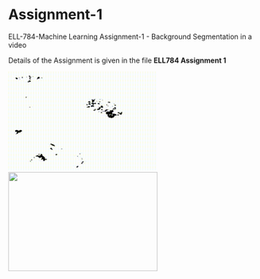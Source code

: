 # Assignment-1
ELL-784-Machine Learning Assignment-1 - Background Segmentation in a video

<p>Details of the Assignment is given in the file <strong>ELL784 Assignment 1</strong></p>
<p float="left">
<img src="https://github.com/shivam6991/Assignment-1/blob/50a79825c3ef353734b6d6b40480bab72a40b1c6/Foreground-GIF.gif" width="300" height="200" />
<img src="https://github.com/shivam6991/Assignment-1/blob/77bdce8475cf7da9b9dadc3131db12dc22defa61/umcp.gif" width="300" height="200" />
</p>
